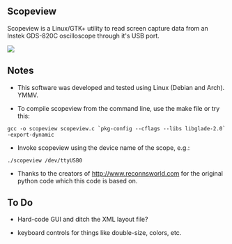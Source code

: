 ## Scopeview

Scopeview is a Linux/GTK+ utility to read screen capture data from an Instek GDS-820C oscilloscope through it's USB port.

![](https://github.com/honeyclaw/scopeview/raw/master/screenshot.png)

## Notes

* This software was developed and tested using Linux (Debian and Arch). YMMV.

* To compile scopeview from the command line, use the make file or try this:
```
gcc -o scopeview scopeview.c `pkg-config --cflags --libs libglade-2.0` -export-dynamic
```
* Invoke scopeview using the device name of the scope, e.g.:
```
./scopeview /dev/ttyUSB0
```
* Thanks to the creators of http://www.reconnsworld.com for the original python code which this code is based on.

## To Do

* Hard-code GUI and ditch the XML layout file?

* keyboard controls for things like double-size, colors, etc.
